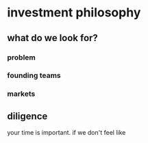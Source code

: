# investment philosophy

## what do we look for?
### problem
### founding teams
### markets

## diligence
your time is important. if we don't feel like 
